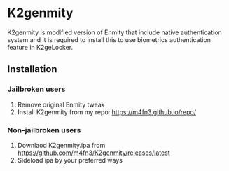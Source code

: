 # K2genmity
K2genmity is modified version of Enmity that include native authentication system and it is required to install this to use biometrics authentication feature in K2geLocker.

## Installation
### Jailbroken users
1. Remove original Enmity tweak
2. Install K2genmity from my repo: https://m4fn3.github.io/repo/

### Non-jailbroken users
1. Downlaod K2genmity.ipa from https://github.com/m4fn3/K2genmity/releases/latest
2. Sideload ipa by your preferred ways